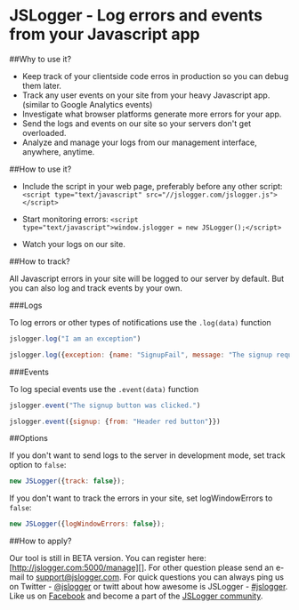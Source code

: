 JSLogger - Log errors and events from your Javascript app
========

##Why to use it?

* Keep track of your clientside code erros in production so you can debug them later.
* Track any user events on your site from your heavy Javascript app. (similar to Google Analytics events)
* Investigate what browser platforms generate more errors for your app.
* Send the logs and events on our site so your servers don't get overloaded.
* Analyze and manage your logs from our management interface, anywhere, anytime.

##How to use it?

* Include the script in your web page, preferably before any other script:
`<script type="text/javascript" src="//jslogger.com/jslogger.js"></script>`

* Start monitoring errors:
`<script type="text/javascript">window.jslogger = new JSLogger();</script>`

* Watch your logs on our site.

##How to track?

All Javascript errors in your site will be logged to our server by default. But you can also log and track events by your own.

###Logs

To log errors or other types of notifications use the `.log(data)` function
```javascript
jslogger.log("I am an exception")
```
```javascript
jslogger.log({exception: {name: "SignupFail", message: "The signup request failed."}})
```

###Events

To log special events use the `.event(data)` function
```javascript
jslogger.event("The signup button was clicked.")
```
```javascript
jslogger.event({signup: {from: "Header red button"}})
```

##Options

If you don't want to send logs to the server in development mode, set track option to `false`:
```javascript
new JSLogger({track: false});
```
If you don't want to track the errors in your site, set logWindowErrors to `false`:
```javascript
new JSLogger({logWindowErrors: false});
```

##How to apply?

Our tool is still in BETA version. You can register here: [http://jslogger.com:5000/manage][]. For other question please send an e-mail to [support@jslogger.com][].
For quick questions you can always ping us on Twitter - [@jslogger][] or twitt about how awesome is JSLogger - [#jslogger][].
Like us on [Facebook][] and become a part of the [JSLogger community][].

[http://jslogger.com:5000/manage]: http://jslogger.com:5000/manage
[support@jslogger.com]: mailto:support@jslogger.com?subject=JSLogger.com%20support
[@jslogger]: https://twitter.com/intent/tweet?text=@jslogger
[#jslogger]: https://twitter.com/intent/tweet?text=%23jslogger%20is%20awesome!
[Facebook]: http://facebook.com/jslogger
[JSLogger community]: http://facebook.com/jslogger
